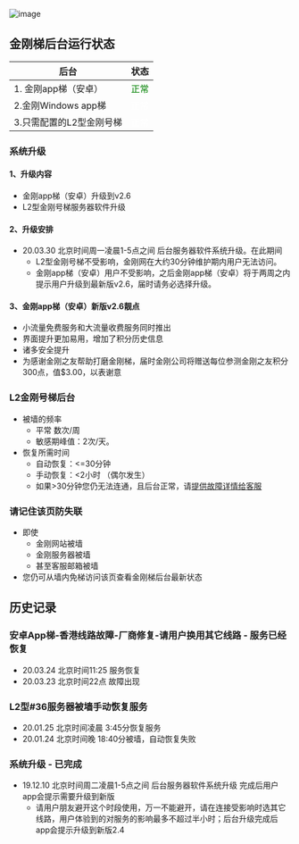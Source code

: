 ![image](l-w-s-athird.png)


## 金刚梯后台运行状态<br>  


| 后台 | 状态 | 
| ----------- | ----------- | 
| 1. 金刚app梯（安卓） | <font color="green">正常</font>| 
| 2.金刚Windows app梯| <font color="White">正常</font> | 
| 3.只需配置的L2型金刚号梯| <font color="White">正常</font> | 
 
### 系统升级
#### 1、升级内容
- 金刚app梯（安卓）升级到v2.6 
- L2型金刚号梯服务器软件升级

#### 2、升级安排
- 20.03.30 北京时间周一凌晨1-5点之间 后台服务器软件系统升级。在此期间 
  - L2型金刚号梯不受影响，金刚网在大约30分钟维护期内用户无法访问。
  - 金刚app梯（安卓）用户不受影响，之后金刚app梯（安卓）将于两周之内提示用户升级到最新版v2.6，届时请务必选择升级。

#### 3、金刚app梯（安卓）新版v2.6靓点
- 小流量免费服务和大流量收费服务同时推出
- 界面提升更加易用，增加了积分历史信息
- 诸多安全提升
- 为感谢金刚之友帮助打磨金刚梯，届时金刚公司将赠送每位参测金刚之友积分300点，值$3.00，以表谢意
  
### L2金刚号梯后台
- 被墙的频率
  - 平常 数次/周
  - 敏感期峰值：2次/天。
- 恢复所需时间
  - 自动恢复：<=30分钟
  - 手动恢复：<2小时 （偶尔发生）
  - 如果>30分钟您仍无法连通，且后台正常，请[提供故障详情给客服](mailto:cs@a2zitpro.com) 
### 请记住该页防失联
- 即使
  - 金刚网站被墙
  - 金刚服务器被墙
  - 甚至客服邮箱被墙
- 您仍可从墙内免梯访问该页查看金刚梯后台最新状态

## 历史记录<br>  
### 安卓App梯-香港线路故障-厂商修复-请用户换用其它线路 - 服务已经恢复
- 20.03.24 北京时间11:25 服务恢复
- 20.03.23 北京时间22点  故障出现 
### L2型#36服务器被墙手动恢复服务
- 20.01.25 北京时间凌晨 3:45分恢复服务
- 20.01.24 北京时间晚  18:40分被墙，自动恢复失败
  
### 系统升级 - 已完成
- 19.12.10 北京时间周二凌晨1-5点之间 后台服务器软件系统升级 完成后用户app会提示需要升级到新版
  - 请用户朋友避开这个时段使用，万一不能避开，请在连接受影响时选其它线路，用户体验到的对服务的影响最多不超过半小时；后台升级完成后app会提示升级到新版2.4

